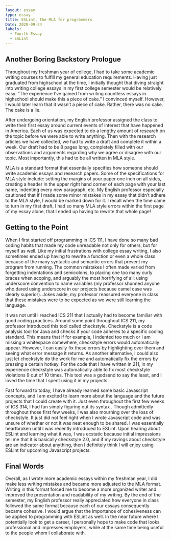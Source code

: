 ```yaml
---
layout: essay
type: essay
title: ESLint, the MLA for programmers
Date: 2020-09-24
labels:
  - Fourth Essay
  - ESLint
---
```


## Another Boring Backstory Prologue

Throughout my freshman year of college, I had to take some academic writing courses to fulfill my general education requirements. Having just graduated from highschool at the time, I initially thought that diving straight into writing college essays in my first college semester would be relatively easy. “The experience I’ve gained from writing countless essays in highschool should make this a piece of cake.” I convinced myself. However, I would later learn that it wasn’t a piece of cake. Rather, there was no cake. The cake is a lie. 

After undergoing orientation, my English professor assigned the class to write their first essay around current events of interest that have happened in America. Each of us was expected to do a lengthy amount of research on the topic before we were able to write anything. Then with the research articles we have collected, we had to write a draft and complete it within a week. Our draft had to be 8 pages long, completely filled with our observations and arguments regarding why we agree or disagree with our topic. Most importantly, this had to be all written in MLA style. 

MLA is a standard format that essentially specifies how someone should write academic essays and research papers. Some of the specifications for MLA style include: setting the margins of your paper one inch on all sides,  creating a header in the upper right hand corner of each page with your last name, indenting every new paragraph, etc. My English professor especially cautioned that if I made some minor mistakes in my essay that didn’t adhere to the MLA style, I would be marked down for it. I recall when the time came to turn in my first draft, I had so many MLA style errors within the first page of my essay alone, that I ended up having to rewrite that whole page!

## Getting to the Point

When I first started off programming in ICS 111, I have done so many bad coding habits that made my code unreadable not only for others, but for myself as well. Like my initial frustrations with college essay writing, I also sometimes ended up having to rewrite a function or even a whole class because of the many syntactic and semantic errors that prevent my program from running. The common mistakes I often made varied from forgetting indentations and semicolons, to placing one too many curly braces when scoping, and arguably the most horrifying of all: using underscore convention to name variables (my professor shunned anyone who dared using underscore in our projects because camel case was clearly superior). Jokes aside, my professor reassured everyone in class that these mistakes were to be expected as we were still learning the language. 

It was not until I reached ICS 211 that I actually had to become familiar with good coding practices. Around some point throughout ICS 211, my professor introduced this tool called checkstyle. Checkstyle is a code analysis tool for Java and checks if your code adheres to a specific coding standard. This means that if for example, I indented too much or I am missing a whitespace somewhere, checkstyle errors would automatically appear. However, I can easily fix these errors by highlighting over them and seeing what error message it returns. As another alternative, I could also just let checkstyle do the work for me and automatically fix the errors by pressing a certain hotkey. For the code that I have written in 211, in my experience checkstyle was automatically able to fix most checkstyle violations 9 out of 10 times. This tool was a godsend to say the least, and I loved the time that I spent using it in my projects.

Fast forward to today, I have already learned some basic Javascript concepts, and I am excited to learn more about the language and the future projects that I could create with it. Just even throughout the first few weeks of ICS 314, I had fun simply figuring out its syntax . Though admittedly throughout those first few weeks, I was also mourning over the loss of checkstyle. It just did not feel right when I wrote Javascript code and was unsure of whether or not it was neat enough to be shared. I was essentially heartbroken until I was recently introduced to ESLint. Upon hearing about ESLint and learning what it was, I was ecstatic because initial impressions tell me that it is basically checkstyle 2.0, and if my ravings about checkstyle are an indicator about anything, then I definitely think I will enjoy using ESLint for upcoming Javascript projects.

## Final Words

Overall, as I wrote more academic essays within my freshman year, I did make less writing mistakes and became more adjusted to the MLA format. Writing in this format forced me to become a more organized writer and improved the presentation and readability of my writing. By the end of the semester, my English professor really appreciated how everyone in class followed the same format because each of our essays consequently became cohesive. I would argue that the importance of cohesiveness can be applied to programming with ESLint as well. In the near future where I potentially look to get a career, I personally hope to make code that looks professional and impresses employers, while at the same time being useful to the people whom I collaborate with.








 

